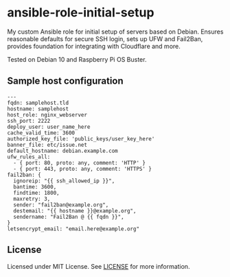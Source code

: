# ansible-role-initial-setup

My custom Ansible role for initial setup of servers based on Debian. Ensures reasonable defaults for secure SSH login, sets up UFW and Fail2Ban, provides foundation for integrating with Cloudflare and more.

Tested on Debian 10 and Raspberry Pi OS Buster.

## Sample host configuration

```
---
fqdn: samplehost.tld
hostname: samplehost
host_role: nginx_webserver
ssh_port: 2222
deploy_user: user_name_here
cache_valid_time: 3600
authorized_key_file: 'public_keys/user_key_here'
banner_file: etc/issue.net
default_hostname: debian.example.com
ufw_rules_all:
  - { port: 80, proto: any, comment: 'HTTP' }
  - { port: 443, proto: any, comment: 'HTTPS' }
fail2ban: {
  ignoreip: "{{ ssh_allowed_ip }}",
  bantime: 3600,
  findtime: 1800,
  maxretry: 3,
  sender: "fail2ban@example.org",
  destemail: "{{ hostname }}@example.org",
  sendername: "Fail2Ban @ {{ fqdn }}",
}
letsencrypt_email: "email.here@example.org"
```

## License

Licensed under MIT License. See [LICENSE](https://github.com/lwojcik/ansible-initial-setup/blob/master/LICENSE) for more information.
